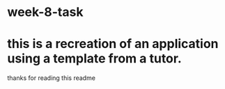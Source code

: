# week-8-task
# this is a recreation of an application using a template from a tutor.
thanks for reading this readme
